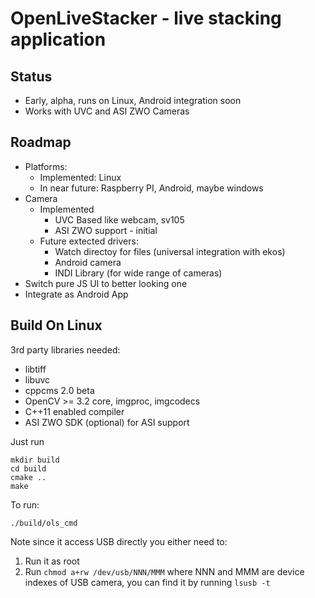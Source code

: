 # OpenLiveStacker - live stacking application

## Status

- Early, alpha, runs on Linux, Android integration soon
- Works with UVC and ASI ZWO Cameras

## Roadmap

- Platforms:
    - Implemented: Linux
    - In near future: Raspberry PI, Android, maybe windows
- Camera
    - Implemented
        - UVC Based like webcam, sv105
        - ASI ZWO support - initial 
    - Future extected drivers:
        - Watch directoy for files (universal integration with ekos)
        - Android camera
        - INDI Library (for wide range of cameras)
- Switch pure JS UI to better looking one
- Integrate as Android App

## Build On Linux

3rd party libraries needed:

- libtiff
- libuvc 
- cppcms 2.0 beta
- OpenCV >= 3.2 core, imgproc, imgcodecs
- C++11 enabled compiler
- ASI ZWO SDK (optional) for ASI support

Just run

    mkdir build
    cd build
    cmake ..
    make

To run:

    ./build/ols_cmd

Note since it access USB directly you either need to:

1. Run it as root
2. Run `chmod a+rw /dev/usb/NNN/MMM` where NNN and MMM are device indexes of USB camera, you can find it by running `lsusb -t`


